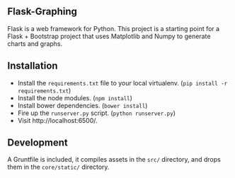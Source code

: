 ## Flask-Graphing

Flask is a web framework for Python. This project is a starting point for a Flask + Bootstrap project that uses Matplotlib and Numpy to generate charts and graphs.

## Installation

- Install the `requirements.txt` file to your local virtualenv. (`pip install -r requirements.txt`)
- Install the node modules. (`npm install`)
- Install bower dependencies. (`bower install`)
- Fire up the `runserver.py` script. (`python runserver.py`)
- Visit http://localhost:6500/.

## Development

A Gruntfile is included, it compiles assets in the `src/` directory, and drops them in the `core/static/` directory.